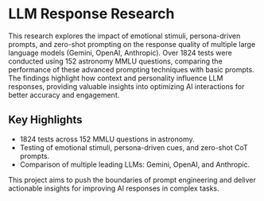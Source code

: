 # LLM Response Research

This research explores the impact of emotional stimuli, persona-driven prompts, and zero-shot prompting on the response quality of multiple large language models (Gemini, OpenAI, Anthropic). Over 1824 tests were conducted using 152 astronomy MMLU questions, comparing the performance of these advanced prompting techniques with basic prompts. The findings highlight how context and personality influence LLM responses, providing valuable insights into optimizing AI interactions for better accuracy and engagement.

## Key Highlights
- 1824 tests across 152 MMLU questions in astronomy.
- Testing of emotional stimuli, persona-driven cues, and zero-shot CoT prompts.
- Comparison of multiple leading LLMs: Gemini, OpenAI, and Anthropic.

This project aims to push the boundaries of prompt engineering and deliver actionable insights for improving AI responses in complex tasks.
